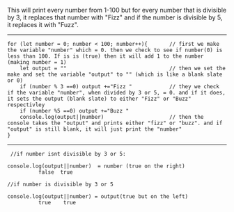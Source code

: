 This will print every number from 1-100 but for every number that is divisible by 3, it replaces that number with "Fizz" and if the number is divisible by 5, it replaces it with "Fuzz".
________________________________________________
    for (let number = 0; number < 100; number++){       // first we make the variable "number" which = 0. then we check to see if number(0) is less than 100. If is is (true) then it will add 1 to the number (making number = 1)                                              
        let output = ""                                 // then we set the make and set the variable "output" to "" (which is like a blank slate or 0)
        if (number % 3 ==0) output +="Fizz "            // they we check if the variable "number", when divided by 3 or 5, = 0. and if it does, it sets the output (blank slate) to either "Fizz" or "Buzz" respectivley
        if (number %5 ==0) output +="Buzz "
        console.log(output||number)                     // then the console takes the "output" and prints either "fizz" or "buzz". and if "output" is still blank, it will just print the "number"
    }                                                                  
  ________________________________________________  
     //if number isnt divisible by 3 or 5:
                                                
    console.log(output||number)  = number (true on the right)
              false  true                                                                          
                        
    //if number is divisible by 3 or 5

    console.log(output||number) = output(true but on the left)
              true    true                                                                              
